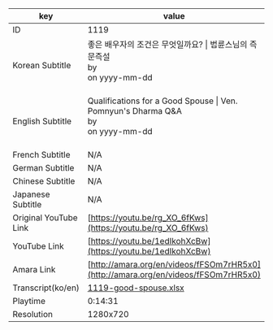 |  key  |  value  |
|-------|---------|
| ID            | 1119 |
| Korean Subtitle | 좋은 배우자의 조건은 무엇일까요? \| 법륜스님의 즉문즉설<br>by <br>on yyyy-mm-dd<br><br>|
| English Subtitle | Qualifications for a Good Spouse \| Ven. Pomnyun's Dharma Q&A<br>by <br>on yyyy-mm-dd<br><br>|
| French Subtitle | N/A |
| German Subtitle | N/A |
| Chinese Subtitle | N/A |
| Japanese Subtitle | N/A |
| Original YouTube Link  | [https://youtu.be/rg_XO_6fKws](https://youtu.be/rg_XO_6fKws) |
| YouTube Link  | [https://youtu.be/1edIkohXcBw](https://youtu.be/1edIkohXcBw) |
| Amara Link    | [http://amara.org/en/videos/fFSOm7rHR5x0](http://amara.org/en/videos/fFSOm7rHR5x0) |
| Transcript(ko/en) | [1119-good-spouse.xlsx](https://github.com/jungtosociety/dharma-qna/raw/master/sub/1119/1119-good-spouse.xlsx) |
| Playtime | 0:14:31 |
| Resolution | 1280x720|
